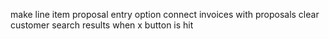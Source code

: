 make line item proposal entry option 
connect invoices with proposals
clear customer search results when x button is hit